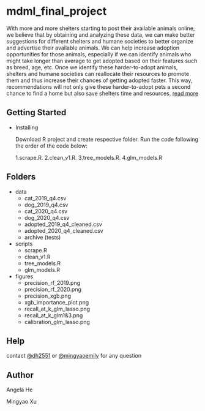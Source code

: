 # mdml_final_project

With more and more shelters starting to post their available animals online, we believe that by obtaining and analyzing these data, we can make better suggestions for different shelters and humane societies to better organize and advertise their available animals. We can help increase adoption opportunities for those animals, especially if we can identify animals who might take longer than average to get adopted based on their features such as breed, age, etc. Once we identify these harder-to-adopt animals, shelters and humane societies can reallocate their resources to promote them and thus increase their chances of getting adopted faster. This way, recommendations will not only give these harder-to-adopt pets a second chance to find a home but also save shelters time and resources. [read more](https://docs.google.com/document/d/1yfWopoGTJob90kLKZYlE8GpowwoCT7HW/edit?usp=sharing&ouid=108486152854818560415&rtpof=true&sd=true)

## Getting Started 
* Installing

  Download R project and create respective folder. Run the code following the order of the code below:

    1.scrape.R.  2.clean_v1.R.  3.tree_models.R.  4.glm_models.R 

## Folders
* data 
    * cat_2019_q4.csv
    * dog_2019_q4.csv
    * cat_2020_q4.csv
    * dog_2020_q4.csv
    * adopted_2019_q4_cleaned.csv
    * adopted_2020_q4_cleaned.csv
    * archive (tests)
* scripts
    * scrape.R 
    * clean_v1.R
    * tree_models.R
    * glm_models.R
* figures
    * precision_rf_2019.png
    * precision_rf_2020.png
    * precision_xgb.png
    * xgb_importance_plot.png
    * recall_at_k_glm_lasso.png
    * recall_at_k_glm1&3.png
    * calibration_glm_lasso.png

## Help
contact [@dh2551](https://github.com/dh2551) or [@mingyaoemily](https://github.com/mingyaoemily) for any question 

## Author
Angela He 

Mingyao Xu
